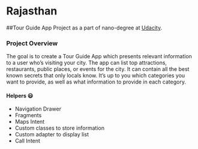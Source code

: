 # Rajasthan
##Tour Guide App 
Project as a part of nano-degree at [Udacity](https://www.udacity.com).

### Project Overview

The goal is to create a Tour Guide App which presents relevant information to a user who’s visiting your city. The app can list top attractions, restaurants, public places, or events for the city. It can contain all the best known secrets that only locals know. It’s up to you which categories you want to provide, as well as what information to provide in each category.

#### Helpers :smiley:

- Navigation Drawer
- Fragments
- Maps Intent
- Custom classes to store information
- Custom adapter to display list
- Call Intent
